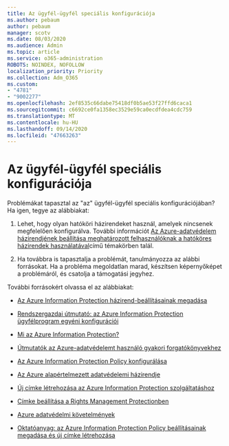 ```yaml
---
title: Az ügyfél-ügyfél speciális konfigurációja
ms.author: pebaum
author: pebaum
manager: scotv
ms.date: 08/03/2020
ms.audience: Admin
ms.topic: article
ms.service: o365-administration
ROBOTS: NOINDEX, NOFOLLOW
localization_priority: Priority
ms.collection: Adm_O365
ms.custom:
- "4781"
- "9002277"
ms.openlocfilehash: 2ef8535c66dabe75418df0b5ae53f27ffd6caca1
ms.sourcegitcommit: c6692ce0fa1358ec3529e59ca0ecdfdea4cdc759
ms.translationtype: MT
ms.contentlocale: hu-HU
ms.lasthandoff: 09/14/2020
ms.locfileid: "47663263"
---
```

# <a name="aip-client-advanced-configuration"></a>Az ügyfél-ügyfél speciális konfigurációja

Problémákat tapasztal az "az" ügyfél-ügyfél speciális konfigurációjában? Ha igen, tegye az alábbiakat:

1. Lehet, hogy olyan hatóköri házirendeket használ, amelyek nincsenek megfelelően konfigurálva. További információt [Az Azure-adatvédelem házirendjének beállítása meghatározott felhasználóknak a hatóköres házirendek használatával](https://docs.microsoft.com/azure/information-protection/configure-policy-scope)című témakörben talál.

2. Ha továbbra is tapasztalja a problémát, tanulmányozza az alábbi forrásokat. Ha a probléma megoldatlan marad, készítsen képernyőképet a problémáról, és csatolja a támogatási jegyhez.

További forrásokért olvassa el az alábbiakat:

- [Az Azure Information Protection házirend-beállításainak megadása](https://docs.microsoft.com/azure/information-protection/configure-policy-settings)  
    
- [Rendszergazdai útmutató: az Azure Information Protection ügyfélprogram egyéni konfigurációi](https://docs.microsoft.com/azure/information-protection/rms-client/client-admin-guide-customizations)  
    
- [Mi az Azure Information Protection?](https://docs.microsoft.com/azure/information-protection/what-is-information-protection)  
    
- [Útmutatók az Azure-adatvédelemt használó gyakori forgatókönyvekhez](https://docs.microsoft.com/azure/information-protection/how-to-guides)  
    
- [Az Azure Information Protection Policy konfigurálása](https://docs.microsoft.com/azure/information-protection/deploy-use/configure-policy)  
    
- [Az Azure alapértelmezett adatvédelemi házirendje](https://docs.microsoft.com/azure/information-protection/deploy-use/configure-policy-default)  
    
- [Új címke létrehozása az Azure Information Protection szolgáltatáshoz](https://docs.microsoft.com/azure/information-protection/deploy-use/configure-policy-new-label)  
    
- [Címke beállítása a Rights Management Protectionben](https://docs.microsoft.com/azure/information-protection/deploy-use/configure-policy-protection)  
    
- [Azure adatvédelmi követelmények](https://docs.microsoft.com/azure/information-protection/get-started/requirements)

- [Oktatóanyag: az Azure Information Protection Policy beállításainak megadása és új címke létrehozása](https://docs.microsoft.com/azure/information-protection/get-started/infoprotect-quick-start-tutorial)